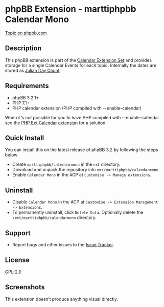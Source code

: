# phpBB Extension - marttiphpbb Calendar Mono

[Topic on phpbb.com](https://www.phpbb.com/community/viewtopic.php?f=456&t=2487151)

## Description

This phpBB extension is part of the [Calendar Extension Set](doc/calendar-set.md) and provides storage for a single Calendar Events for each topic.
Internally the dates are stored as [Julian Day Count](http://php.net/manual/en/ref.calendar.php).

## Requirements

* phpBB 3.2.1+
* PHP 7.1+
* PHP calendar extension (PHP compiled with --enable-calendar)

When it's not possible for you to have PHP compiled with --enable-calendar see the [PHP Ext Calendar extension](https://github.com/marttiphpbb/phpbb-ext-phpextcalendar) for a solution.

## Quick Install

You can install this on the latest release of phpBB 3.2 by following the steps below:

* Create `marttiphpbb/calendarmono` in the `ext` directory.
* Download and unpack the repository into `ext/marttiphpbb/calendarmono`
* Enable `Calendar Mono` in the ACP at `Customise -> Manage extensions`.

## Uninstall

* Disable `Calendar Mono` in the ACP at `Customise -> Extension Management -> Extensions`.
* To permanently uninstall, click `Delete Data`. Optionally delete the `/ext/marttiphpbb/calendarmono` directory.

## Support

* Report bugs and other issues to the [Issue Tracker](https://github.com/marttiphpbb/phpbb-ext-calendarmono/issues).

## License

[GPL-2.0](license.txt)

## Screenshots

This extension doesn't produce anything visual directly.
